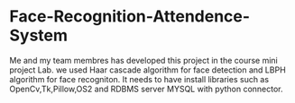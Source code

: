 # Face-Recognition-Attendence-System 
Me and my team membres has developed this project in the course mini project Lab.
we used Haar cascade algorithm for face detection and LBPH algorithm for face recogniton.
It needs to have install libraries such as OpenCv,Tk,Pillow,OS2 and RDBMS server MYSQL with python connector. 
